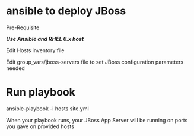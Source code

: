 # ansible to deploy JBoss

Pre-Requisite

***Use Ansible and RHEL 6.x host***

Edit Hosts inventory file

Edit group_vars/jboss-servers file to set JBoss configuration parameters needed

# Run playbook

ansible-playbook -i hosts site.yml

When your playbook runs, your JBoss App Server will be running on ports you gave on provided hosts

